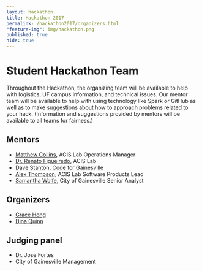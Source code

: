 ```yaml
---
layout: hackathon
title: Hackathon 2017
permalink: /hackathon2017/organizers.html
"feature-img": img/hackathon.png
published: true
hide: true
---
```


# Student Hackathon Team

Throughout the Hackathon, the organizing team will be available to help with
logistics, UF campus information, and technical issues. Our mentor team will be
available to help with using technology like Spark or GitHub as well as to make
suggestions about how to approach problems related to your hack. (Information
and suggestions provided by mentors will be available to all teams for
fairness.)

## Mentors

* [Matthew Collins](https://www.acis.ufl.edu/people/mjcollin), ACIS Lab Operations Manager
* [Dr. Renato Figueiredo](https://www.acis.ufl.edu/people/renatof), ACIS Lab
* [Dave Stanton](http://davestanton.com/), [Code for Gainesville](https://github.com/c4gnv)
* [Alex Thompson](https://www.acis.ufl.edu/people/godfoder), ACIS Lab Software Products Lead
* [Samantha Wolfe](https://www.linkedin.com/in/samantha-wolfe-328b8612), City of Gainesville Senior Analyst


## Organizers

* [Grace Hong](https://www.acis.ufl.edu/people/gshong)
* [Dina Quinn](https://www.acis.ufl.edu/people/dina74)


## Judging panel

* Dr. Jose Fortes
* City of Gainesville Management
